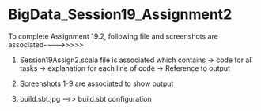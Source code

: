 # BigData_Session19_Assignment2



To complete Assignment 19.2, following file and screenshots are associated---->>>>>

1. Session19Assign2.scala file is associated which contains
-> code for all tasks
-> explanation for each line of code
-> Reference to output

2. Screenshots 1-9 are associated to show output
 
3. build.sbt.jpg -->> build.sbt configuration
